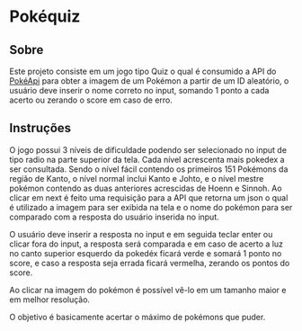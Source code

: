 # Pokéquiz
## Sobre
Este projeto consiste em um jogo tipo Quiz o qual é consumido a API do [PokéApi](https://pokeapi.co) para obter a imagem de um Pokémon a partir de um ID aleatório, o usuário deve inserir o nome correto no input, somando 1 ponto a cada acerto ou zerando o score em caso de erro.

## Instruções
O jogo possui 3 níveis de dificuldade podendo ser selecionado no input de tipo radio na parte superior da tela. Cada nível acrescenta mais pokedex a ser consultada. Sendo o nível fácil contendo os primeiros 151 Pokémons da região de Kanto, o nível normal inclui Kanto e Johto, e o nível mestre pokémon contendo as duas anteriores acrescidas de Hoenn e Sinnoh.
Ao clicar em next é feito uma requisição para a API que retorna um json o qual é utilizado a imagem para ser exibida na tela e o nome do pokémon para ser comparado com a resposta do usuário inserida no input. 

O usuário deve inserir a resposta no input e em seguida teclar enter ou clicar fora do input, a resposta será comparada e em caso de acerto a luz no canto superior esquerdo da pokedéx ficará verde e somará 1 ponto no score, e caso a resposta seja errada ficará vermelha, zerando os pontos do score.

Ao clicar na imagem do pokémon é possível vê-lo em um tamanho maior e em melhor resolução.

O objetivo é basicamente acertar o máximo de pokémons que puder.